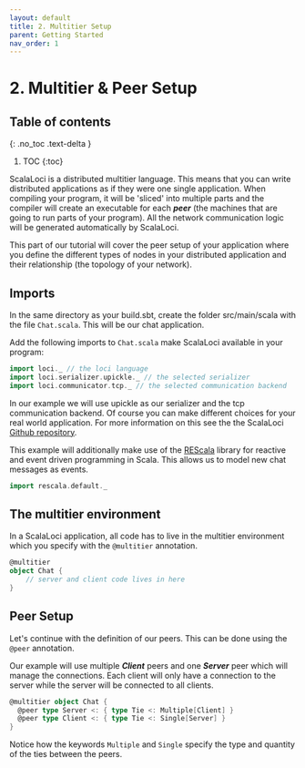 ```yaml
---
layout: default
title: 2. Multitier Setup
parent: Getting Started
nav_order: 1
---
```

<h1> 2. Multitier & Peer Setup</h1>

## Table of contents
{: .no_toc .text-delta }

1. TOC
{:toc}

ScalaLoci is a distributed multitier language. This means that you can write distributed applications as if they were one single application. When compiling your program, it will be 'sliced' into multiple parts and the compiler will create an executable for each **_peer_** (the machines that are going to run parts of your program). All the network communication logic will be generated automatically by ScalaLoci.

This part of our tutorial will cover the peer setup of your application where you define the different types of nodes in your distributed application and their relationship (the topology of your network).

## Imports
In the same directory as your build.sbt, create the folder src/main/scala with the file `Chat.scala`. This will be our chat application.

Add the following imports to `Chat.scala` make ScalaLoci available in your program:

```scala
import loci._ // the loci language
import loci.serializer.upickle._ // the selected serializer
import loci.communicator.tcp._ // the selected communication backend
```

In our example we will use upickle as our serializer and the tcp communication backend. Of course you can make different choices for your real world application. For more information on this see the the ScalaLoci [Github repository](https://github.com/scala-loci/scala-loci).

This example will additionally make use of the [REScala](https://github.com/rescala-lang/REScala) library for reactive and event driven programming in Scala. This allows us to model new chat messages as events.

```scala
import rescala.default._
```

## The multitier environment

In a ScalaLoci application, all code has to live in the multitier environment which you specify with the `@multitier` annotation.

```scala
@multitier
object Chat {
    // server and client code lives in here
}
```

## Peer Setup

Let's continue with the definition of our peers. This can be done using the `@peer` annotation. 

Our example will use multiple **_Client_** peers and one **_Server_** peer which will manage the connections. Each client will only have a connection to the server while the server will be connected to all clients.

```scala
@multitier object Chat {
  @peer type Server <: { type Tie <: Multiple[Client] }
  @peer type Client <: { type Tie <: Single[Server] }
}
```

Notice how the keywords `Multiple` and `Single` specify the type and quantity of the ties between the peers.

<!-- TODO: managing connections at runtime -->

<!-- 
## multitier setup
To execute a multitier application all peers have to be initialized inside an `App`:
```scala
object Client extends App {
    multitier setup new Chat.Client {
        def connect = {
             connect[Chat.Server] { TCP("server-address", 12345)
            }
            .and(listen[Chat.Client] {TCP(12346)})
        }
    }
}
```
The above code initializes a Client which connects to a server with the address "server-address" and the port 12345. It also listens
for other Clients on port 12346. If it is only necessary to connect or listen, a shorter syntax can be used:
```scala
object Server extends App {
    multitier setup Chat.Server {
        def connect = listen[Chat.Client] {
            TCP(12345)
        }
    }
}
```


## Disconnecting from a remote
If it is necessary to disconnect from a peer it can be done by calling the `disconnect` method on the `remote` instance:
```scala
remote[Client].disconnect()
``` -->
